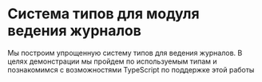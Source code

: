 # Система типов для модуля ведения журналов

 Мы построим упрощенную систему типов для ведения журналов. В целях демонстрации мы пройдем по используемым типам и познакомимся с возможностями TypeScript по поддержке этой работы